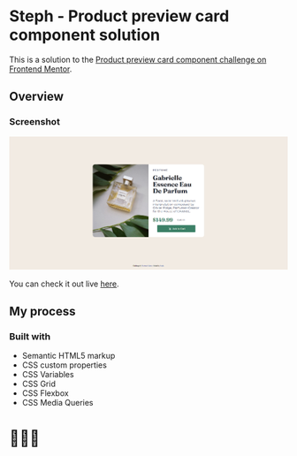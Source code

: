 # Steph - Product preview card component solution

This is a solution to the [Product preview card component challenge on Frontend Mentor](https://www.frontendmentor.io/challenges/product-preview-card-component-GO7UmttRfa). 


## Overview

### Screenshot

![](./images/screenshot.PNG)

You can check it out live [here](https://xstephx.github.io/product-preview-card-component-challenge/).

## My process

### Built with

- Semantic HTML5 markup
- CSS custom properties
- CSS Variables
- CSS Grid
- CSS Flexbox
- CSS Media Queries


# 🚀🚀🚀




